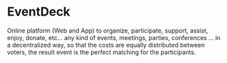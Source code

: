 # EventDeck
Online platform (Web and App) to organize, participate, support, assist, enjoy, donate, etc... any kind of events, meetings, parties, conferences … in a decentralized way, so that the costs are equally distributed between voters, the result event is the perfect matching for the participants.
